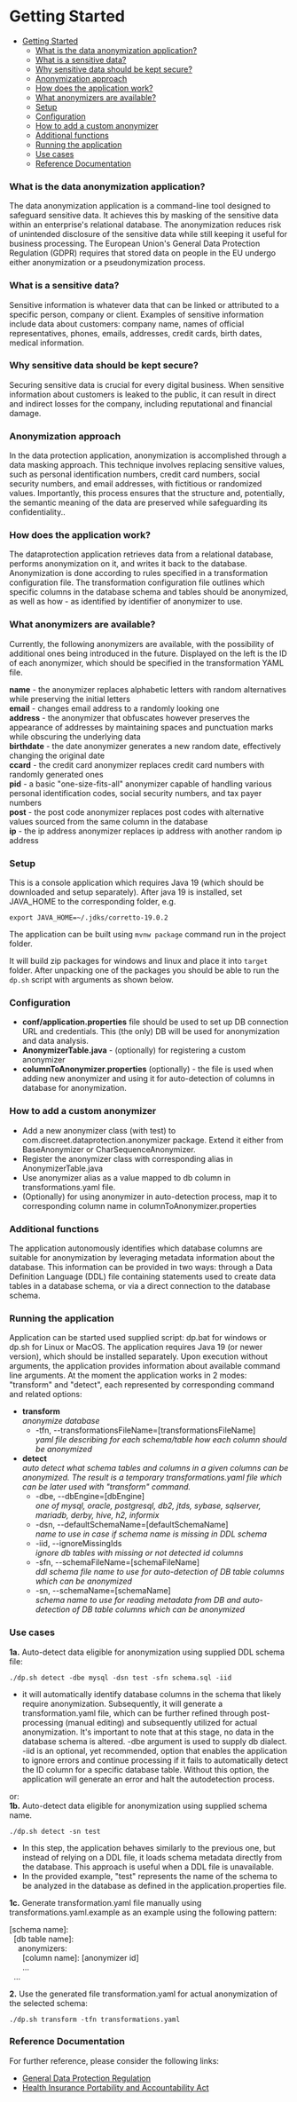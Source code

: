 # Getting Started

 <!-- TOC -->
* [Getting Started](#getting-started)
    * [What is the data anonymization application?](#what-is-the-data-anonymization-application)
    * [What is a sensitive data?](#what-is-a-sensitive-data)
    * [Why sensitive data should be kept secure?](#why-sensitive-data-should-be-kept-secure)
    * [Anonymization approach](#anonymization-approach)
    * [How does the application work?](#how-does-the-application-work)
    * [What anonymizers are available?](#what-anonymizers-are-available)
    * [Setup](#setup)
    * [Configuration](#configuration)
    * [How to add a custom anonymizer](#how-to-add-a-custom-anonymizer)
    * [Additional functions](#additional-functions)
    * [Running the application](#running-the-application)
    * [Use cases](#use-cases)
    * [Reference Documentation](#reference-documentation)
<!-- TOC -->

### What is the data anonymization application? 

The data anonymization application is a command-line tool designed to safeguard sensitive data. 
It achieves this by masking of the sensitive data within an enterprise's relational database.
The anonymization reduces risk of unintended disclosure of the sensitive data while still keeping it useful for
business processing. The European Union's General Data Protection Regulation (GDPR) requires that stored data 
on people in the EU undergo either anonymization or a pseudonymization process.

### What is a sensitive data? 

Sensitive information is whatever data that can be linked or attributed to a specific person, company or client.
Examples of sensitive information include data about customers: company name, names of official representatives,
phones, emails, addresses, credit cards, birth dates, medical information.

### Why sensitive data should be kept secure?

Securing sensitive data is crucial for every digital business. 
When sensitive information about customers is leaked to the public, it can result in direct and indirect 
losses for the company, including reputational and financial damage.

### Anonymization approach

In the data protection application, anonymization is accomplished through a data masking approach.
This technique involves replacing sensitive values, such as personal identification numbers, credit card numbers, social security numbers, 
and email addresses, with fictitious or randomized values. 
Importantly, this process ensures that the structure and, potentially, the semantic meaning of the data are preserved while safeguarding its confidentiality..

### How does the application work?

The dataprotection application retrieves data from a relational database, performs anonymization on it, 
and writes it back to the database. 
Anonymization is done according to rules specified in a transformation configuration file. 
The transformation configuration file outlines which specific columns in the database schema and 
tables should be anonymized, as well as how - as identified by identifier of anonymizer to use.

### What anonymizers are available?

Currently, the following anonymizers are available, with the possibility of additional ones being introduced in the future.
Displayed on the left is the ID of each anonymizer, which should be specified in the transformation YAML file. 

**name** - the anonymizer replaces alphabetic letters with random alternatives while preserving the initial letters<br/>
**email** - changes email address to a randomly looking one<br/>
**address** - the anonymizer that obfuscates however preserves the appearance of addresses by maintaining spaces and punctuation marks while obscuring the underlying data<br/>
**birthdate** - the date anonymizer generates a new random date, effectively changing the original date<br/>
**ccard** - the credit card anonymizer replaces credit card numbers with randomly generated ones<br/>
**pid** - a basic "one-size-fits-all" anonymizer capable of handling various personal identification codes, social security numbers, and tax payer numbers<br/>
**post** - the post code anonymizer replaces post codes with alternative values sourced from the same column in the database<br/>
**ip** - the ip address anonymizer replaces ip address with another random ip address<br/>

### Setup

This is a console application which requires Java 19 (which should be downloaded and setup separately).
After java 19 is installed, set JAVA_HOME to the corresponding folder, e.g.  

`export JAVA_HOME=~/.jdks/corretto-19.0.2`

The application can be built using `mvnw package` command run in the project folder.

It will build zip packages for windows and linux and place it into `target` folder.
After unpacking one of the packages you should be able to run the `dp.sh` script with arguments as shown below.

### Configuration

* **conf/application.properties** file should be used to set up DB connection URL and credentials.
  This (the only) DB will be used for anonymization and data analysis. <br/>
* **AnonymizerTable.java** - (optionally) for registering a custom anonymizer <br/>
* **columnToAnonymizer.properties** (optionally) - the file is used when adding new anonymizer and using it for auto-detection of columns
  in database for anonymization.

### How to add a custom anonymizer

* Add a new anonymizer class (with test) to com.discreet.dataprotection.anonymizer package. Extend it either from BaseAnonymizer or CharSequenceAnonymizer.
* Register the anonymizer class with corresponding alias in AnonymizerTable.java
* Use anonymizer alias as a value mapped to db column in transformations.yaml file.
* (Optionally) for using anonymizer in auto-detection process, map it to corresponding column name in columnToAnonymizer.properties

### Additional functions

The application autonomously identifies which database columns are suitable for anonymization by leveraging metadata information about the database. 
This information can be provided in two ways: through a Data Definition Language (DDL) file containing statements used to create data tables in a database schema, or via a direct connection to the database schema.

### Running the application

Application can be started used supplied script: dp.bat for windows or dp.sh for Linux or MacOS.
The application requires Java 19 (or newer version), which should be installed separately.
Upon execution without arguments, the application provides information about available command line arguments. 
At the moment the application works in 2 modes: "transform" and "detect", each represented by corresponding 
command and related options:

* **transform** </br>
  _anonymize database_ 
  * -tfn, --transformationsFileName=[transformationsFileName] </br>
  _yaml file describing for each schema/table how each column should be anonymized_
* **detect** </br>
  _auto detect what schema tables and columns in a given columns can be anonymized. The result is a temporary 
transformations.yaml file which can be later used with "transform" command._
  * -dbe, --dbEngine=[dbEngine] </br>
  _one of mysql, oracle, postgresql, db2, jtds, sybase, sqlserver, mariadb, derby, hive, h2, informix_
  * -dsn, --defaultSchemaName=[defaultSchemaName] </br>
  _name to use in case if schema name is missing in DDL schema_
  * -iid, --ignoreMissingIds </br>
  _ignore db tables with missing or not detected id columns_
  * -sfn, --schemaFileName=[schemaFileName] </br>
  _ddl schema file name to use for auto-detection of DB table columns which can be anonymized_
  * -sn, --schemaName=[schemaName] </br>
  _schema name to use for reading metadata from DB and auto-detection of DB table columns which can be anonymized_

### Use cases

**1a.** Auto-detect data eligible for anonymization using supplied DDL schema file:

`./dp.sh detect -dbe mysql -dsn test -sfn schema.sql -iid`

- it will automatically identify database columns in the schema that likely require anonymization. 
Subsequently, it will generate a transformation.yaml file, which can be further refined through post-processing (manual editing) and subsequently utilized for actual anonymization. 
It's important to note that at this stage, no data in the database schema is altered.
-dbe argument is used to supply db dialect. -iid is an optional, yet recommended, option that enables the application to ignore errors and continue processing if it fails to automatically detect the ID column for a specific database table. 
Without this option, the application will generate an error and halt the autodetection process.

or:<br/>
**1b.** Auto-detect data eligible for anonymization using supplied schema name. 

`./dp.sh detect -sn test`

- In this step, the application behaves similarly to the previous one, but instead of relying on a DDL file, it loads schema metadata directly from the database. 
This approach is useful when a DDL file is unavailable. 
- In the provided example, "test" represents the name of the schema to be analyzed in the database as defined in the application.properties file.

**1c.** Generate transformation.yaml file manually using transformations.yaml.example as an example using the following pattern:

[schema name]&#58;<br/>
&nbsp;&nbsp;[db table name]:<br/>
&nbsp;&nbsp;&nbsp;&nbsp;anonymizers:<br/>
&nbsp;&nbsp;&nbsp;&nbsp;&nbsp;&nbsp;[column name]: [anonymizer id]<br/>
&nbsp;&nbsp;&nbsp;&nbsp;&nbsp;&nbsp;...<br/>
&nbsp;&nbsp;...<br/>

**2.** Use the generated file transformation.yaml for actual anonymization of the selected schema:

`./dp.sh transform -tfn transformations.yaml`

### Reference Documentation
For further reference, please consider the following links:

* [General Data Protection Regulation](https://gdpr-info.eu/)
* [Health Insurance Portability and Accountability Act](https://en.wikipedia.org/wiki/Health_Insurance_Portability_and_Accountability_Act)
